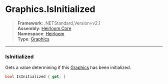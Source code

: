 # Graphics.IsInitialized

> **Framework**: .NETStandard,Version=v2.1  
> **Assembly**: [Heirloom.Core][0]  
> **Namespace**: [Heirloom][0]  
> **Type**: [Graphics][1]  

--------------------------------------------------------------------------------

### IsInitialized

Gets a value determining if this [Graphics][1] has been initialized.

```cs
bool IsInitialized { get; }
```

[0]: ../Heirloom.Core.md
[1]: Heirloom.Graphics.md
